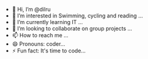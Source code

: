 - 👋 Hi, I’m @dilru
- 👀 I’m interested in Swimming, cycling and reading ...
- 🌱 I’m currently learning IT ...
- 💞️ I’m looking to collaborate on group projects  ...
- 📫 How to reach me  ...
- 😄 Pronouns: coder...
- ⚡ Fun fact: It's time to code...

<!---
dilru1441/dilru1441 is a ✨ special ✨ repository because its `README.md` (this file) appears on your GitHub profile.
You can click the Preview link to take a look at your changes.
--->
